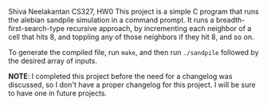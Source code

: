 Shiva Neelakantan
CS327, HW0
This project is a simple C program that runs the alebian sandpile simulation in a command prompt. It runs a breadth-first-search-type recursive approach, by incrementing each neighbor of a cell that hits 8, and toppling any of those neighbors if they hit 8, and so on. 

To generate the compiled file, run `make`, and then run `./sandpile` followed by the desired array of inputs.

**NOTE**: I completed this project before the need for a changelog was discussed, so I don't have a proper changelog for this project. I will be sure to have one in future projects.